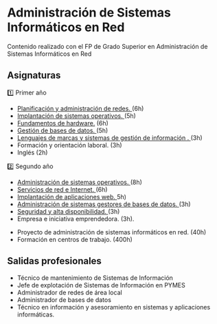 # Administración de Sistemas Informáticos en Red
Contenido realizado con el FP de Grado Superior en Administración de Sistemas Informáticos en Red

## Asignaturas
:one: Primer año

- <a href="https://github.com/temarioFPInformatica/ASIR/tree/1-Planificación-y-administración-de-redes">Planificación y administración de redes. </a> (6h)
- <a href="https://github.com/temarioFPInformatica/ASIR/tree/1-Implantación-de-sistemas-operativos">Implantación de sistemas operativos. </a> (5h)
- <a href="https://github.com/temarioFPInformatica/ASIR/tree/1-Fundamentos-de-hardware"> Fundamentos de hardware.</a>  (6h)
- <a href="https://github.com/temarioFPInformatica/ASIR/tree/1-Gestión-de-bases-de-datos"> Gestión de bases de datos. </a> (5h)
- <a href="https://github.com/temarioFPInformatica/ASIR/tree/1-Lenguajes-de-marcas-y-sistemas-de-gestión-de-información"> Lenguajes de marcas y sistemas de gestión de información . </a> (3h)
- Formación y orientación laboral.  (3h)
- Inglés (2h)

:two: Segundo año
- <a href="https://github.com/temarioFPInformatica/ASIR/tree/2-Administración-de-sistemas-operativos"> Administración de sistemas operativos.  </a> (8h)
- <a href="https://github.com/temarioFPInformatica/ASIR/tree/2-Servicios-de-red-e-Internet"> Servicios de red e Internet. </a> (6h)
- <a href="https://github.com/temarioFPInformatica/ASIR/tree/2-Implantación-de-aplicaciones-web"> Implantación de aplicaciones web. </a>  5h)
- <a href="https://github.com/temarioFPInformatica/ASIR/tree/2-Administración-de-sistemas-gestores-de-bases-de-datos"> Administración de sistemas gestores de bases de datos. </a> (3h)
- <a href="https://github.com/temarioFPInformatica/ASIR/tree/2-Seguridad-y-alta-disponibilidad"> Seguridad y alta disponibilidad. </a> (3h)
- Empresa e iniciativa emprendedora. (3h).
  
 * Proyecto de administración de sistemas informáticos en red. (40h)
 * Formación en centros de trabajo. (400h)


## Salidas profesionales
- Técnico de mantenimiento de Sistemas de Información
- Jefe de explotación de Sistemas de Información en PYMES
- Administrador de redes de área local
- Administrador de bases de datos
- Técnico en información y asesoramiento en sistemas y aplicaciones informáticas.
